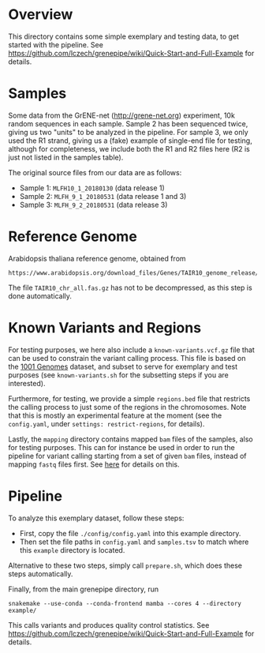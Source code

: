 Overview
==============

This directory contains some simple exemplary and testing data, to get started with the pipeline.
See https://github.com/lczech/grenepipe/wiki/Quick-Start-and-Full-Example for details.


Samples
==============

Some data from the GrENE-net (http://grene-net.org) experiment, 10k random sequences in each sample.
Sample 2 has been sequenced twice, giving us two "units" to be analyzed in the pipeline.
For sample 3, we only used the R1 strand, giving us a (fake) example of single-end file for testing,
although for completeness, we include both the R1 and R2 files here (R2 is just not listed
in the samples table).

The original source files from our data are as follows:

 * Sample 1: `MLFH10_1_20180130` (data release 1)
 * Sample 2: `MLFH_9_1_20180531` (data release 1 and 3)
 * Sample 3: `MLFH_9_2_20180531` (data release 3)


Reference Genome
==============

Arabidopsis thaliana reference genome, obtained from

    https://www.arabidopsis.org/download_files/Genes/TAIR10_genome_release/TAIR10_chromosome_files/TAIR10_chr_all.fas

The file `TAIR10_chr_all.fas.gz` has not to be decompressed, as this step is done automatically.


Known Variants and Regions
==============

For testing purposes, we here also include a `known-variants.vcf.gz` file that can be used
to constrain the variant calling process. This file is based on the [1001 Genomes](https://www.1001genomes.org/) dataset,
and subset to serve for exemplary and test purposes (see `known-variants.sh` for the subsetting steps if you are interested).

Furthermore, for testing, we provide a simple `regions.bed` file that restricts the calling process
to just some of the regions in the chromosomes. Note that this is mostly an experimental feature
at the moment (see the `config.yaml`, under `settings: restrict-regions`, for details).

Lastly, the `mapping` directory contains mapped `bam` files of the samples, also for testing
purposes. This can for instance be used in order to run the pipeline for variant calling
starting from a set of given `bam` files, instead of mapping `fastq` files first.
See [here](https://github.com/moiexpositoalonsolab/grenepipe/wiki/Advanced-Usage#running-only-parts-of-the-pipeline) for details on this.


Pipeline
==============

To analyze this exemplary dataset, follow these steps:

 * First, copy the file `./config/config.yaml` into this example directory.
 * Then set the file paths in `config.yaml` and `samples.tsv` to match where this `example` directory is located.

Alternative to these two steps, simply call `prepare.sh`, which does these steps automatically.

Finally, from the main grenepipe directory, run

    snakemake --use-conda --conda-frontend mamba --cores 4 --directory example/

This calls variants and produces quality control statistics.
See https://github.com/lczech/grenepipe/wiki/Quick-Start-and-Full-Example for details.
